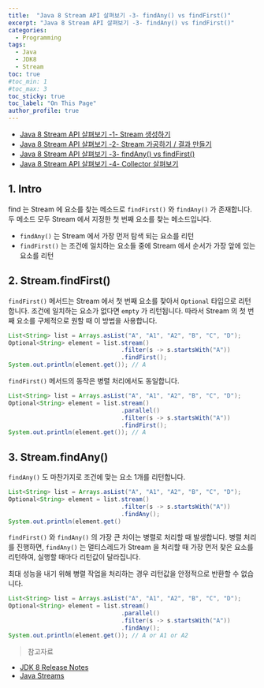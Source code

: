 ```yaml
---
title:  "Java 8 Stream API 살펴보기 -3- findAny() vs findFirst()"
excerpt: "Java 8 Stream API 살펴보기 -3- findAny() vs findFirst()"
categories:
  - Programming
tags:
  - Java
  - JDK8
  - Stream
toc: true
#toc_min: 1
#toc_max: 3
toc_sticky: true
toc_label: "On This Page"
author_profile: true
---
```


* [Java 8 Stream API 살펴보기 -1- Stream 생성하기](/programming/java-streamintro1)
* [Java 8 Stream API 살펴보기 -2- Stream 가공하기 / 결과 만들기](/programming/java-streamintro2)
* [Java 8 Stream API 살펴보기 -3- findAny() vs findFirst()](/programming/java-streamintro3)
* [Java 8 Stream API 살펴보기 -4- Collector 살펴보기](/programming/java-streamintro4)

## 1. Intro

find 는 Stream 에 요소를 찾는 메소드로 `findFirst()` 와 `findAny()` 가 존재합니다. 두 메소드 모두 Stream 에서 지정한 첫 번째 요소를 찾는 메소드입니다. 

* `findAny()` 는 Stream 에서 가장 먼저 탐색 되는 요소를 리턴
* `findFirst()` 는 조건에 일치하는 요소들 중에 Stream 에서 순서가 가장 앞에 있는 요소를 리턴

## 2. Stream.findFirst()

`findFirst()` 메서드는 Stream 에서 첫 번째 요소를 찾아서 `Optional` 타입으로 리턴합니다. 조건에 일치하는 요소가 없다면 `empty` 가 리턴됩니다. 따라서 Stream 의 첫 번째 요소를 구체적으로 원할 때 이 방법을 사용합니다.

```java
List<String> list = Arrays.asList("A", "A1", "A2", "B", "C", "D");
Optional<String> element = list.stream()
                                .filter(s -> s.startsWith("A"))
                                .findFirst();
System.out.println(element.get()); // A
```

`findFirst()` 메서드의 동작은 병렬 처리에서도 동일합니다.

```java
List<String> list = Arrays.asList("A", "A1", "A2", "B", "C", "D");
Optional<String> element = list.stream()
                                .parallel()
                                .filter(s -> s.startsWith("A"))
                                .findFirst();
System.out.println(element.get()); // A
```

## 3. Stream.findAny()

`findAny()` 도 마찬가지로 조건에 맞는 요소 1개를 리턴합니다.

```java
List<String> list = Arrays.asList("A", "A1", "A2", "B", "C", "D");
Optional<String> element = list.stream()
                                .filter(s -> s.startsWith("A"))
                                .findAny();
System.out.println(element.get()
```

`findFirst()` 와 `findAny()` 의 가장 큰 차이는 병렬로 처리할 때 발생합니다. 병렬 처리를 진행하면, `findAny()` 는 멀티스레드가 Stream 을 처리할 때 가장 먼저 찾은 요소를 리턴하여, 실행할 때마다 리턴값이 달라집니다.

최대 성능을 내기 위해 병렬 작업을 처리하는 경우 리턴값을 안정적으로 반환할 수 없습니다.

```java
List<String> list = Arrays.asList("A", "A1", "A2", "B", "C", "D");
Optional<String> element = list.stream()
                                .parallel()
                                .filter(s -> s.startsWith("A"))
                                .findAny();
System.out.println(element.get()); // A or A1 or A2
```

> 참고자료

* [JDK 8 Release Notes](https://www.oracle.com/java/technologies/javase/8-relnotes.html)
* [Java Streams](https://www.baeldung.com/java-streams)